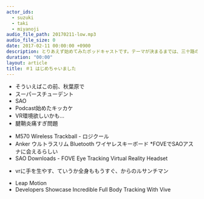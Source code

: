 ```yaml
---
actor_ids:
  - suzuki
  - taki
  - miyanoji
audio_file_path: 20170211-low.mp3
audio_file_size: 0
date: 2017-02-11 00:00:00 +0900
description: とりあえず始めてみたポッドキャストです。テーマが決まるまでは、三十路のおじさんたちの最近の関心ごとを中心にお話ししたいなーと思っています。
duration: "00:00"
layout: article
title: ＃1 はじめちゃいました
---
```

* そういえばこの前、秋葉原で
* スーパースチューデント
* SAO 
* Podcast始めたキッカケ
* VR環境欲しいかも…
* 腱鞘炎痛すぎ問題
- M570 Wireless Trackball - ロジクール
- Anker ウルトラスリム Bluetooth ワイヤレスキーボード
*FOVEでSAOアスナに会えるらしい
- SAO Downloads - FOVE Eye Tracking Virtual Reality Headset
* vrに手を生やす、ていうか全身ももうすぐ、からのルサンチマン
- Leap Motion
- Developers Showcase Incredible Full Body Tracking With Vive

